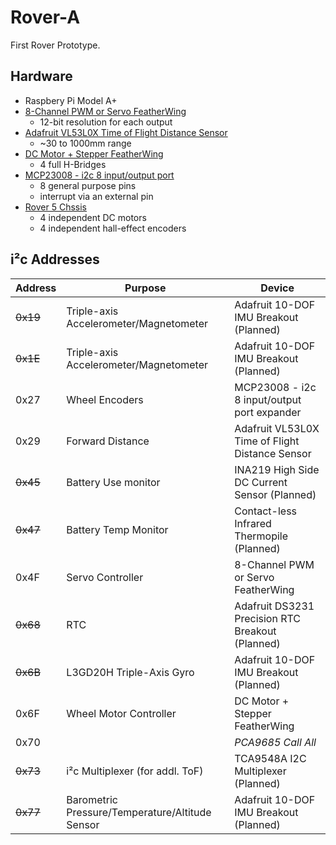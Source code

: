 # Rover-A
First Rover Prototype.

## Hardware
* Raspbery Pi Model A+
* [8-Channel PWM or Servo FeatherWing](https://www.adafruit.com/product/2928)
  * 12-bit resolution for each output
* [Adafruit VL53L0X Time of Flight Distance Sensor](https://www.adafruit.com/products/3317)
  * ~30 to 1000mm range
* [DC Motor + Stepper FeatherWing](https://www.adafruit.com/product/2927)
  * 4 full H-Bridges
* [MCP23008 - i2c 8 input/output port](https://www.adafruit.com/products/593)
  * 8 general purpose pins
  * interrupt via an external pin
* [Rover 5 Chssis](https://www.sparkfun.com/products/10336)
  * 4 independent DC motors
  * 4 independent hall-effect encoders

## i²c Addresses
| Address | Purpose | Device |
| --- | --- | --- |
| ~~0x19~~ | Triple-axis Accelerometer/Magnetometer  | Adafruit 10-DOF IMU Breakout (Planned) |
| ~~0x1E~~ | Triple-axis Accelerometer/Magnetometer  | Adafruit 10-DOF IMU Breakout (Planned) |
| 0x27 | Wheel Encoders | MCP23008 - i2c 8 input/output port expander |
| 0x29 | Forward Distance | Adafruit VL53L0X Time of Flight Distance Sensor |
| ~~0x45~~ | Battery Use monitor | INA219 High Side DC Current Sensor  (Planned) |
| ~~0x47~~ | Battery Temp Monitor | Contact-less Infrared Thermopile (Planned) |
| 0x4F | Servo Controller | 8-Channel PWM or Servo FeatherWing |
| ~~0x68~~ | RTC | Adafruit DS3231 Precision RTC Breakout (Planned) |
| ~~0x6B~~ | L3GD20H Triple-Axis Gyro | Adafruit 10-DOF IMU Breakout (Planned) |
| 0x6F | Wheel Motor Controller | DC Motor + Stepper FeatherWing |
| 0x70 |  | *PCA9685 Call All* |
| ~~0x73~~ | i²c Multiplexer (for addl. ToF) | TCA9548A I2C Multiplexer (Planned) |
| ~~0x77~~ | Barometric Pressure/Temperature/Altitude Sensor | Adafruit 10-DOF IMU Breakout (Planned) |

